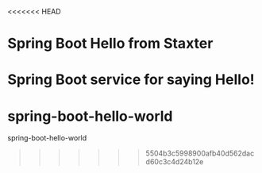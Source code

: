 <<<<<<< HEAD
# Spring Boot Hello from Staxter
Spring Boot service for saying Hello!
=======
# spring-boot-hello-world
spring-boot-hello-world
>>>>>>> 5504b3c5998900afb40d562dacd60c3c4d24b12e
